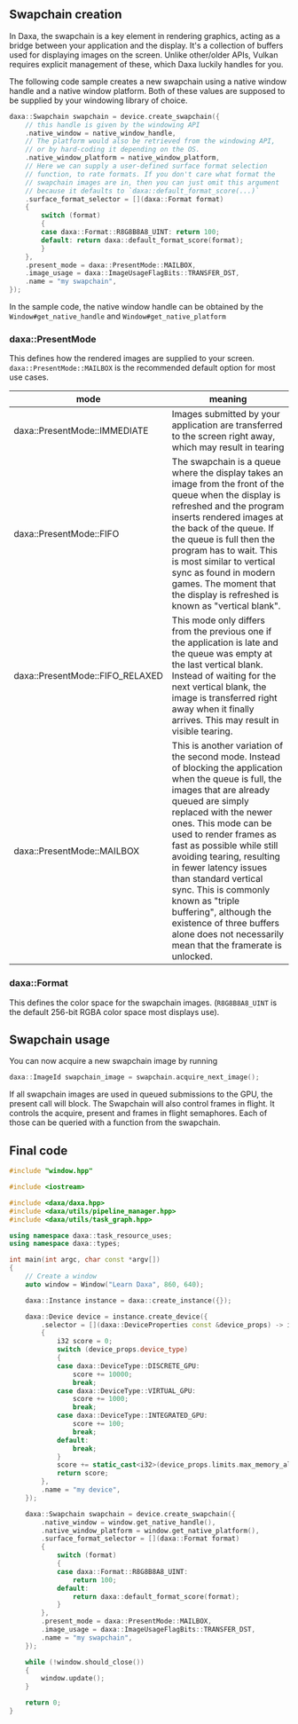 ## Swapchain creation

In Daxa, the swapchain is a key element in rendering graphics, acting as a bridge between your application and the display. It's a collection of buffers used for displaying images on the screen. Unlike other/older APIs, Vulkan requires explicit management of these, which Daxa luckily handles for you.

The following code sample creates a new swapchain using a native window handle and a native window platform. Both of these values are supposed to be supplied by your windowing library of choice.

```cpp
daxa::Swapchain swapchain = device.create_swapchain({
    // this handle is given by the windowing API
    .native_window = native_window_handle,
    // The platform would also be retrieved from the windowing API,
    // or by hard-coding it depending on the OS.
    .native_window_platform = native_window_platform,
    // Here we can supply a user-defined surface format selection
    // function, to rate formats. If you don't care what format the
    // swapchain images are in, then you can just omit this argument
    // because it defaults to `daxa::default_format_score(...)`
    .surface_format_selector = [](daxa::Format format)
    {
        switch (format)
        {
        case daxa::Format::R8G8B8A8_UINT: return 100;
        default: return daxa::default_format_score(format);
        }
    },
    .present_mode = daxa::PresentMode::MAILBOX,
    .image_usage = daxa::ImageUsageFlagBits::TRANSFER_DST,
    .name = "my swapchain",
});
```

In the sample code, the native window handle can be obtained by the `Window#get_native_handle` and `Window#get_native_platform`

### daxa::PresentMode

This defines how the rendered images are supplied to your screen. `daxa::PresentMode::MAILBOX` is the recommended default option for most use cases.

| mode | meaning |
| --- | --- |
| daxa::PresentMode::IMMEDIATE | Images submitted by your application are transferred to the screen right away, which may result in tearing |
| daxa::PresentMode::FIFO | The swapchain is a queue where the display takes an image from the front of the queue when the display is refreshed and the program inserts rendered images at the back of the queue. If the queue is full then the program has to wait. This is most similar to vertical sync as found in modern games. The moment that the display is refreshed is known as "vertical blank". |
| daxa::PresentMode::FIFO_RELAXED | This mode only differs from the previous one if the application is late and the queue was empty at the last vertical blank. Instead of waiting for the next vertical blank, the image is transferred right away when it finally arrives. This may result in visible tearing. |
| daxa::PresentMode::MAILBOX | This is another variation of the second mode. Instead of blocking the application when the queue is full, the images that are already queued are simply replaced with the newer ones. This mode can be used to render frames as fast as possible while still avoiding tearing, resulting in fewer latency issues than standard vertical sync. This is commonly known as "triple buffering", although the existence of three buffers alone does not necessarily mean that the framerate is unlocked. |

### daxa::Format

This defines the color space for the swapchain images. (`R8G8B8A8_UINT` is the default 256-bit RGBA color space most displays use).

## Swapchain usage

You can now acquire a new swapchain image by running

```cpp
daxa::ImageId swapchain_image = swapchain.acquire_next_image();
```

If all swapchain images are used in queued submissions to the GPU, the present call will block. The Swapchain will also control frames in flight. It controls the acquire, present and frames in flight semaphores. Each of those can be queried with a function from the swapchain.

## Final code

```cpp
#include "window.hpp"

#include <iostream>

#include <daxa/daxa.hpp>
#include <daxa/utils/pipeline_manager.hpp>
#include <daxa/utils/task_graph.hpp>

using namespace daxa::task_resource_uses;
using namespace daxa::types;

int main(int argc, char const *argv[])
{
    // Create a window
    auto window = Window("Learn Daxa", 860, 640);

    daxa::Instance instance = daxa::create_instance({});

    daxa::Device device = instance.create_device({
        .selector = [](daxa::DeviceProperties const &device_props) -> i32
        {
            i32 score = 0;
            switch (device_props.device_type)
            {
            case daxa::DeviceType::DISCRETE_GPU:
                score += 10000;
                break;
            case daxa::DeviceType::VIRTUAL_GPU:
                score += 1000;
                break;
            case daxa::DeviceType::INTEGRATED_GPU:
                score += 100;
                break;
            default:
                break;
            }
            score += static_cast<i32>(device_props.limits.max_memory_allocation_count / 100000);
            return score;
        },
        .name = "my device",
    });

    daxa::Swapchain swapchain = device.create_swapchain({
        .native_window = window.get_native_handle(),
        .native_window_platform = window.get_native_platform(),
        .surface_format_selector = [](daxa::Format format)
        {
            switch (format)
            {
            case daxa::Format::R8G8B8A8_UINT:
                return 100;
            default:
                return daxa::default_format_score(format);
            }
        },
        .present_mode = daxa::PresentMode::MAILBOX,
        .image_usage = daxa::ImageUsageFlagBits::TRANSFER_DST,
        .name = "my swapchain",
    });

    while (!window.should_close())
    {
        window.update();
    }

    return 0;
}
```
